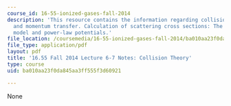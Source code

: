 ```yaml
---
course_id: 16-55-ionized-gases-fall-2014
description: 'This resource contains the information regarding collision theory. Energy
  and momentum transfer. Calculation of scattering cross sections: The hard sphere
  model and power-law potentials.'
file_location: /coursemedia/16-55-ionized-gases-fall-2014/ba010aa23f0da845aa3ff555f3d60921_MIT16_55F14_Lecture6-7.pdf
file_type: application/pdf
layout: pdf
title: '16.55 Fall 2014 Lecture 6-7 Notes: Collision Theory'
type: course
uid: ba010aa23f0da845aa3ff555f3d60921

---
```

None